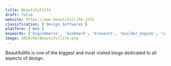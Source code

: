 ```yaml
---
title: Beautifullife
draft: false 
website: https://www.beautifullife.info
classification: ['Design Softwares']
platform: ['Web']
keywords: ['bigcommerce', 'bookmark', 'bravenet', 'builder_engine', 'cabanova', 'coda', 'doodlekit', 'mobirise', 'moonfruit', 'site123', 'serversfree', 'sitebuilder', 'textmate', 'ucraft', 'wysiwyg_web_builder']
image: 2020/04/Beautifullife.png
---
```

Beautifullife is one of the biggest and most visited blogs dedicated to all aspects of design.